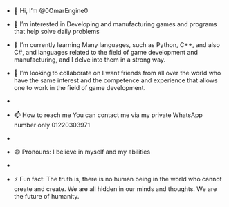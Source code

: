 - 👋 Hi, I’m @0OmarEngine0
- 👀 I’m interested in
Developing and manufacturing games and programs that help solve daily problems

- 🌱 I’m currently learning
Many languages, such as Python, C++, and also C#, and languages related to the field of game development and manufacturing, and I delve into them in a strong way.

- 💞️ I’m looking to collaborate on
I want friends from all over the world who have the same interest and the competence and experience that allows one to work in the field of game development.
-  
- 📫 How to reach me 
You can contact me via my private WhatsApp number only 01220303971
- 
- 😄 Pronouns:
I believe in myself and my abilities
- 
- ⚡ Fun fact:
The truth is, there is no human being in the world who cannot create and create. We are all hidden in our minds and thoughts. We are the future of humanity.

